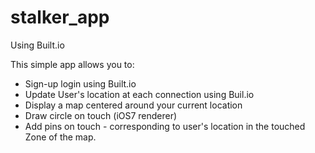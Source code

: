 stalker_app
===========

Using Built.io

This simple app allows you to:
- Sign-up login using Built.io
- Update User's location at each connection using Buil.io
- Display a map centered around your current location
- Draw circle on touch (iOS7 renderer)
- Add pins on touch - corresponding to user's location in the touched Zone of the map.
